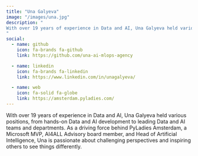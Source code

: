 ```yaml
---
title: "Una Galyeva"
image: "/images/una.jpg"
description: "
With over 19 years of experience in Data and AI, Una Galyeva held various positions, from hands-on Data and AI development to leading Data and AI teams and departments. As a driving force behind PyLadies Amsterdam, a Microsoft MVP, AI4ALL Advisory board member, and Head of Artificial Intelligence, Una is passionate about challenging perspectives and inspiring others to see things differently.
"
social:
  - name: github
    icon: fa-brands fa-github
    link: https://github.com/una-ai-mlops-agency

  - name: linkedin
    icon: fa-brands fa-linkedin
    link: https://www.linkedin.com/in/unagalyeva/

  - name: web
    icon: fa-solid fa-globe
    link: https://amsterdam.pyladies.com/
---
```


With over 19 years of experience in Data and AI, Una Galyeva held various positions, from hands-on Data and AI development to leading Data and AI teams and departments. As a driving force behind PyLadies Amsterdam, a Microsoft MVP, AI4ALL Advisory board member, and Head of Artificial Intelligence, Una is passionate about challenging perspectives and inspiring others to see things differently.
